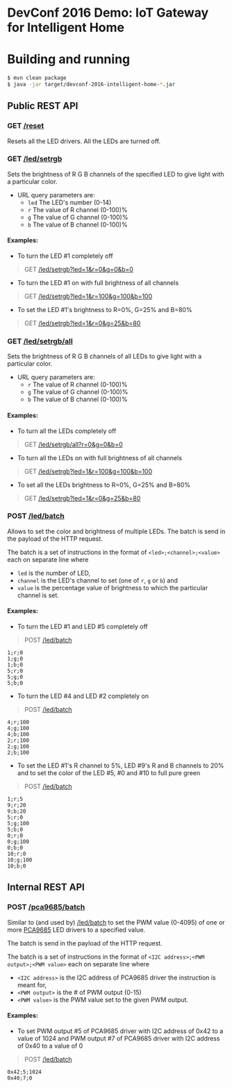 # DevConf 2016 Demo: IoT Gateway for Intelligent Home

# Building and running
```sh
$ mvn clean package
$ java -jar target/devconf-2016-intelligent-home-*.jar
```

## Public REST API

### GET [/reset]()
Resets all the LED drivers. All the LEDs are turned off.

### GET [/led/setrgb]()
Sets the brightness of R G B channels of the specified LED to give light with a particular color.
* URL query parameters are:
    * `led` The LED's number (0-14)
    * `r`   The value of R channel (0-100)%
    * `g`   The value of G channel (0-100)%
    * `b`   The value of B channel (0-100)%

#### Examples:
* To turn the LED #1 completely off
> GET [/led/setrgb?led=1&r=0&g=0&b=0]()

* To turn the LED #1 on with full brightness of all channels
> GET [/led/setrgb?led=1&r=100&g=100&b=100]()

* To set the LED #1's brightness to R=0%, G=25% and B=80%
> GET [/led/setrgb?led=1&r=0&g=25&b=80]()

### GET [/led/setrgb/all]()
Sets the brightness of R G B channels of all LEDs to give light with a particular color.
* URL query parameters are:
    * `r`   The value of R channel (0-100)%
    * `g`   The value of G channel (0-100)%
    * `b`   The value of B channel (0-100)%

#### Examples:
* To turn all the LEDs completely off
> GET [/led/setrgb/all?r=0&g=0&b=0]()

* To turn all the LEDs on with full brightness of all channels
> GET [/led/setrgb?led=1&r=100&g=100&b=100]()

* To set all the LEDs brightness to R=0%, G=25% and B=80%
> GET [/led/setrgb?led=1&r=0&g=25&b=80]()

### POST [/led/batch]()
Allows to set the color and brightness of multiple LEDs. The batch is send in the payload of the HTTP request.

The batch is a set of instructions in the format of `<led>;<channel>;<value>` each on separate line where
* `led` is the number of LED,
* `channel` is the LED's channel to set (one of `r`, `g` or `b`) and
* `value` is the percentage value of brightness to which the particular channel is set.

#### Examples:
* To turn the LED #1 and LED #5 completely off
> POST [/led/batch]()
```
1;r;0
1;g;0
1;b;0
5;r;0
5;g;0
5;b;0
```

* To turn the LED #4 and LED #2 completely on
> POST [/led/batch]()
```
4;r;100
4;g;100
4;b;100
2;r;100
2;g;100
2;b;100
```

* To set the LED #1's R channel to 5%, LED #9's R and B channels to 20% and to set the color of the LED #5, #0 and #10 to full pure green
> POST [/led/batch]()
```
1;r;5
9;r;20
9;b;20
5;r;0
5;g;100
5;b;0
0;r;0
0;g;100
0;b;0
10;r;0
10;g;100
10;b;0
```

## Internal REST API
### POST [/pca9685/batch]()
Similar to (and used by) [/led/batch]() to set the PWM value (0-4095) of one or more [PCA9685](https://www.adafruit.com/product/815) LED drivers to a specified value.

The batch is send in the payload of the HTTP request.

The batch is a set of instructions in the format of `<I2C address>;<PWM output>;<PWM value>` each on separate line where
* `<I2C address>` is the I2C address of PCA9685 driver the instruction is meant for,
* `<PWM output>` is the # of PWM output (0-15)
* `<PWM value>` is the PWM value set to the given PWM output.

#### Examples:
* To set PWM output #5 of PCA9685 driver with I2C address of 0x42 to a value of 1024 and PWM output #7 of PCA9685 driver with I2C address of 0x40 to a value of 0
> POST [/led/batch]()
```
0x42;5;1024
0x40;7;0
```